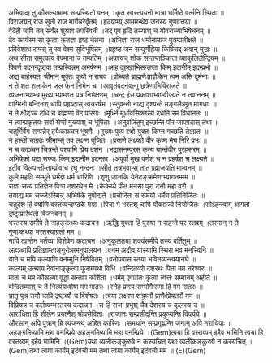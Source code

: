 

  
अभिवाद्य तु कौसल्याम्रामः सम्प्रस्थितो वनम् ।कृत स्वस्त्ययनो मात्रा धर्मिष्ठे वर्त्मनि स्थितः  ॥   
विराजयन् राज सुतो राज मार्गन्नरैर्वृतम् ।हृदयाम्य् आममन्थेव जनस्य गुणवत्तया  ॥   
वैदेही चापि तत् सर्वन्न शुश्राव तपस्विनी ।तद् एव हृदि तस्याश् च यौवराज्याभिषेचनम्  ॥   
देव कार्यंस्म सा कृत्वा कृतज्ञा हृष्ट चेतना ।अभिज्ञा राज धर्मानाम्राज पुत्रम्प्रतीक्षते  ॥   
प्रविवेशाथ रामस् तु स्व वेश्म सुविभूषितम् ।प्रहृष्ट जन सम्पूर्णंह्रिया किञ्चिद् अवान् मुखः  ॥   
अथ सीता समुत्पत्य वेपमाना च तम्पतिम् ।अपश्यच् शोक सन्तप्तञ्चिन्ता व्याकुलिलेन्द्रियम्  ॥   
विवर्ण वदनन्दृष्ट्वा तम्प्रस्विन्नम् अमर्षणम् ।आह दुह्खाभिसन्तप्ता किम् इदानीम् इदम्प्रभो  ॥   
अद्य बार्हस्पतः श्रीमान् युक्तः पुष्यो न राघव ।प्रोच्यते ब्राह्मणैःप्राज्ञैःकेन त्वम् असि दुर्मनाः  ॥   
न ते शत शलाकेन जल फेन निभेन च ।आवृतंवदनंवल्गु छत्रेणाभिविराजते  ॥   
व्यजनाभ्याम्च मुख्याभ्याम्शत पत्र निभेक्षणम् ।चन्द्र हंस प्रकाशाभ्याम्वीज्यते न तवाननम्  ॥   
वाग्मिनो बन्दिनश् चापि प्रहृष्टास् त्वन्नरर्षभ ।स्तुवन्तो नाद्य दृश्यन्ते मङ्गलैःसूत मागधाः  ॥   
न ते क्षौद्रञ्च दधि च ब्राह्मणा वेद पारगाः ।मूर्ध्नि मूर्धावसिक्तस्य दधति स्म विधानतः  ॥   
न त्वाम्प्रकृतयः सर्वा श्रेणी मुख्याश् च भूषिताः ।अनुव्रजितुम् इच्छन्ति पौर जापपदास् तथा  ॥   
चतुर्भिर्वेग सम्पन्नैर् हयैःकाञ्चन भूषणैः ।मुख्यः पुष्य रथो युक्तः किम्न गच्छति तेऽग्रतः  ॥   
न हस्ती चाग्रतः श्रीमाम्स् तव लक्षण पूजितः ।प्रयाणे लक्ष्यते वीर कृष्ण मेघ गिरि प्रभः  ॥   
न च काञ्चन चित्रन्ते पश्यामि प्रिय दर्शन ।भद्रासनम्पुरस् कृत्य यान्तंवीर पुरह्सरम्  ॥   
अभिषेको यदा सज्जः किम् इदानीम् इदन्तव ।अपूर्वो मुख वर्णश् च न प्रहर्षश् च लक्ष्यते  ॥   
इतीव विलपन्तीम्ताम्प्रोवाच रघु नन्दनः ।सीते तत्रभवाम्स् तात प्रव्राजयति माम्वनम्  ॥   
कुले महति सम्भूते धर्मज्ञे धर्म चारिणि ।शृणु जानकि येनेदङ्क्रमेणाभ्यागतम्मम  ॥   
राज्ञा सत्य प्रतिज्ञेन पित्रा दशरथेन मे ।कैकेय्यै प्रीत मनसा पुरा दत्तौ महा वरौ  ॥   
तयाद्य मम सज्जेऽस्मिन्न् अभिषेके नृपोद्यते ।प्रचोदितः स समयो धर्मेण प्रतिनिर्जितः  ॥   
चतुर्दश हि वर्षाणि वस्तव्यन्दण्डके मया ।पित्रा मे भरतश् चापि यौवराज्ये नियोजितः ।सोऽहन्त्वाम् आगतो द्रष्टुम्प्रस्थितो विजनंवनम्  ॥   
भरतस्य समीपे ते नाहङ्कथ्यः कदाचन ।ऋद्धि युक्ता हि पुरुषा न सहन्ते पर स्तवम् ।तस्मान् न ते गुणाःकथ्या भरतस्याग्रतो मम  ॥   
नापि त्वन्तेन भर्तव्या विशेषेण कदाचन ।अनुकूलतया शक्यंसमीपे तस्य वर्तितुम्  ॥   
अहञ्चापि प्रतिज्ञाम्ताङ्गुरोःसमनुपालयन् ।वनम् अद्यैव यास्यामि स्थिरा भव मनस्विनि  ॥   
याते च मयि कल्याणि वनम्मुनि निषेवितम् ।व्रतोपवास रतया भवितव्यन्त्वयानघे  ॥   
काल्यम् उत्थाय देवानाङ्कृत्वा पूजाम्यथा विधि ।वन्दितव्यो दशरथः पिता मम नरेश्वरः  ॥   
माता च मम कौसल्या वृद्धा सन्ताप कर्शिता ।धर्मम् एवाग्रतः कृत्वा त्वत्तः सम्मानम् अर्हति  ॥   
वन्दितव्याश् च ते नित्यंयाःशेषा मम मातरः ।स्नेह प्रणय सम्भोगैःसमा हि मम मातरः  ॥   
भ्रातृ पुत्र समौ चापि द्रष्टव्यौ च विशेषतः ।त्वया लक्ष्मण शत्रुघ्नौ प्राणैःप्रियतरौ मम  ॥   
विप्रियन्न च कर्तव्यम्भरतस्य कदाचन ।स हि राजा प्रभुश् चैव देशस्य च कुलस्य च  ॥   
आराधिता हि शीलेन प्रयत्नैश् चोपसेविताः ।राजानः सम्प्रसीदन्ति प्रकुप्यन्ति विपर्यये  ॥   
औरसान् अपि पुत्रान् हि त्यजन्त्य् अहित कारिणः ।समर्थान् सम्प्रगृह्णन्ति जनान् अपि नराधिपाः  ॥   
अहङ्गमिष्यामि महा वनम्प्रिये;अहङ्गमिष्यामि महा वनम्प्रिये ।(Gem)त्वया हि वस्तव्यम् इहैव भामिनि त्वया हि वस्तव्यम् इहैव भामिनि ।(Gem)यथा व्यलीकङ्कुरुषे न कस्यचित् यथा व्यलीकङ्कुरुषे न कस्यचित् ।(Gem)तथा त्वया कार्यम् इदंवचो मम तथा त्वया कार्यम् इदंवचो मम  ॥ (E)(Gem)  
